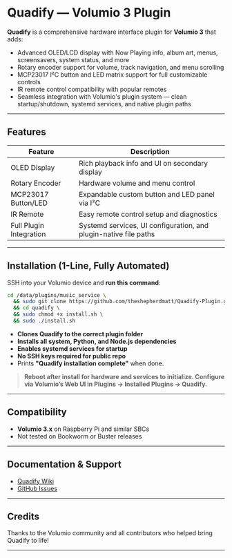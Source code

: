 # Quadify — Volumio 3 Plugin

**Quadify** is a comprehensive hardware interface plugin for **Volumio 3** that adds:

* Advanced OLED/LCD display with Now Playing info, album art, menus, screensavers, system status, and more
* Rotary encoder support for volume, track navigation, and menu scrolling
* MCP23017 I²C button and LED matrix support for full customizable controls
* IR remote control compatibility with popular remotes
* Seamless integration with Volumio's plugin system — clean startup/shutdown, systemd services, and native plugin paths

---

## Features

| Feature                 | Description                                                      |
| ----------------------- | ---------------------------------------------------------------- |
| OLED Display        | Rich playback info and UI on secondary display                   |
| Rotary Encoder          | Hardware volume and menu control                                 |
| MCP23017 Button/LED     | Expandable custom button and LED panel via I²C                   |
| IR Remote               | Easy remote control setup and diagnostics                        |
| Full Plugin Integration | Systemd services, UI configuration, and plugin-native file paths |

---

## Installation (1-Line, Fully Automated)

SSH into your Volumio device and **run this command**:

```bash
cd /data/plugins/music_service \
  && sudo git clone https://github.com/theshepherdmatt/Quadify-Plugin.git quadify \
  && cd quadify \
  && sudo chmod +x install.sh \
  && sudo ./install.sh
```

* **Clones Quadify to the correct plugin folder**
* **Installs all system, Python, and Node.js dependencies**
* **Enables systemd services for startup**
* **No SSH keys required for public repo**
* Prints **"Quadify installation complete"** when done.

> **Reboot after install for hardware and services to initialize.
> Configure via Volumio’s Web UI in Plugins → Installed Plugins → Quadify.**

---

## Compatibility

* **Volumio 3.x** on Raspberry Pi and similar SBCs
* Not tested on Bookworm or Buster releases

---

## Documentation & Support

* [Quadify Wiki](https://github.com/theshepherdmatt/Quadify-Plugin/wiki)
* [GitHub Issues](https://github.com/theshepherdmatt/Quadify-Plugin/issues)

---

## Credits

Thanks to the Volumio community and all contributors who helped bring Quadify to life!

---

